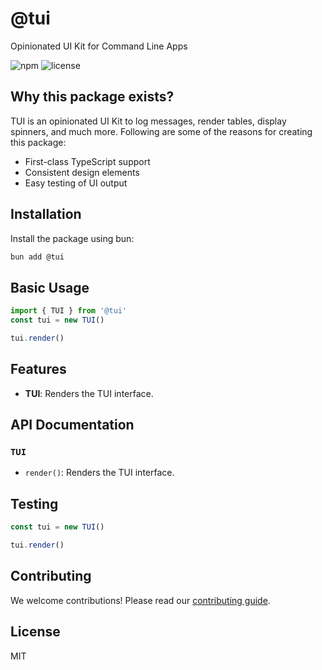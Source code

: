 # @tui

Opinionated UI Kit for Command Line Apps

![npm](https://img.shields.io/npm/v/@tui)
![license](https://img.shields.io/npm/l/@tui)

## Why this package exists?
TUI is an opinionated UI Kit to log messages, render tables, display spinners, and much more. Following are some of the reasons for creating this package:

- First-class TypeScript support
- Consistent design elements
- Easy testing of UI output

## Installation
Install the package using bun:

```bash
bun add @tui
```

## Basic Usage
```typescript
import { TUI } from '@tui'
const tui = new TUI()

tui.render()
```

## Features
- **TUI**: Renders the TUI interface.

## API Documentation
### `TUI`
- `render()`: Renders the TUI interface.

## Testing
```typescript
const tui = new TUI()

tui.render()
```

## Contributing
We welcome contributions! Please read our [contributing guide](CONTRIBUTING.md).

## License
MIT